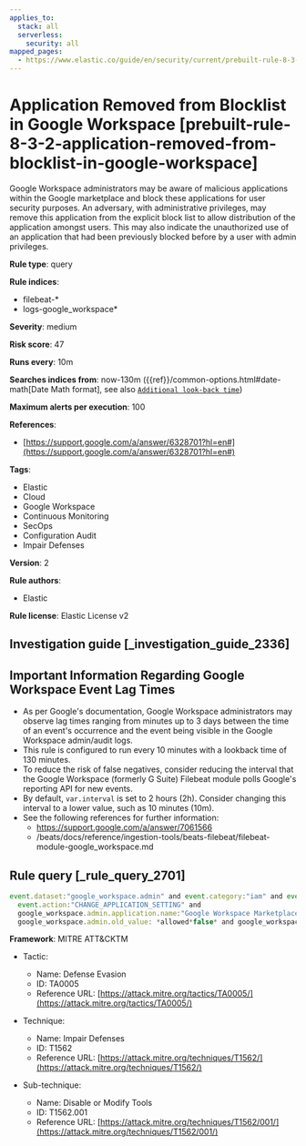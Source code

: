 ```yaml
---
applies_to:
  stack: all
  serverless:
    security: all
mapped_pages:
  - https://www.elastic.co/guide/en/security/current/prebuilt-rule-8-3-2-application-removed-from-blocklist-in-google-workspace.html
---
```


# Application Removed from Blocklist in Google Workspace [prebuilt-rule-8-3-2-application-removed-from-blocklist-in-google-workspace]

Google Workspace administrators may be aware of malicious applications within the Google marketplace and block these applications for user security purposes. An adversary, with administrative privileges, may remove this application from the explicit block list to allow distribution of the application amongst users. This may also indicate the unauthorized use of an application that had been previously blocked before by a user with admin privileges.

**Rule type**: query

**Rule indices**:

* filebeat-*
* logs-google_workspace*

**Severity**: medium

**Risk score**: 47

**Runs every**: 10m

**Searches indices from**: now-130m ({{ref}}/common-options.html#date-math[Date Math format], see also [`Additional look-back time`](docs-content://solutions/security/detect-and-alert/create-detection-rule.md#rule-schedule))

**Maximum alerts per execution**: 100

**References**:

* [https://support.google.com/a/answer/6328701?hl=en#](https://support.google.com/a/answer/6328701?hl=en#)

**Tags**:

* Elastic
* Cloud
* Google Workspace
* Continuous Monitoring
* SecOps
* Configuration Audit
* Impair Defenses

**Version**: 2

**Rule authors**:

* Elastic

**Rule license**: Elastic License v2

## Investigation guide [_investigation_guide_2336]

## Important Information Regarding Google Workspace Event Lag Times
- As per Google's documentation, Google Workspace administrators may observe lag times ranging from minutes up to 3 days between the time of an event's occurrence and the event being visible in the Google Workspace admin/audit logs.
- This rule is configured to run every 10 minutes with a lookback time of 130 minutes.
- To reduce the risk of false negatives, consider reducing the interval that the Google Workspace (formerly G Suite) Filebeat module polls Google's reporting API for new events.
- By default, `var.interval` is set to 2 hours (2h). Consider changing this interval to a lower value, such as 10 minutes (10m).
- See the following references for further information:
  - https://support.google.com/a/answer/7061566
  - /beats/docs/reference/ingestion-tools/beats-filebeat/filebeat-module-google_workspace.md

## Rule query [_rule_query_2701]

```js
event.dataset:"google_workspace.admin" and event.category:"iam" and event.type:"change"  and
  event.action:"CHANGE_APPLICATION_SETTING" and
  google_workspace.admin.application.name:"Google Workspace Marketplace" and
  google_workspace.admin.old_value: *allowed*false* and google_workspace.admin.new_value: *allowed*true*
```

**Framework**: MITRE ATT&CKTM

* Tactic:

    * Name: Defense Evasion
    * ID: TA0005
    * Reference URL: [https://attack.mitre.org/tactics/TA0005/](https://attack.mitre.org/tactics/TA0005/)

* Technique:

    * Name: Impair Defenses
    * ID: T1562
    * Reference URL: [https://attack.mitre.org/techniques/T1562/](https://attack.mitre.org/techniques/T1562/)

* Sub-technique:

    * Name: Disable or Modify Tools
    * ID: T1562.001
    * Reference URL: [https://attack.mitre.org/techniques/T1562/001/](https://attack.mitre.org/techniques/T1562/001/)



